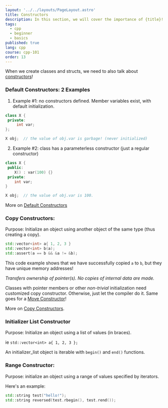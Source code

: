 ```yaml
---
layout: '../../layouts/PageLayout.astro'
title: Constructors
description: In this section, we will cover the importance of {title}!
tags:
  - cpp
  - beginner
  - basics
published: true
lang: cpp
course: cpp-101
order: 13
---
```

When we create classes and structs, we need to also talk about [constructors](https://www.w3schools.com/cpp/cpp_constructors.asp)!
### Default Constructors: 2 Examples
1. Example #1: no constructors defined. Member variables exist, with default initialization.
```cpp
class X {
 private:
	 int var;
};

X obj;  // the value of obj.var is garbage! (never initialized)
```

2. Example #2: class has a parameterless constructor (just a regular constructor)
```cpp
class X {
 public:
	X() : var(100) {}
 private:
	int var;
}

X obj;  // the value of obj.var is 100.
```

More on  [Default Constructors](https://en.cppreference.com/w/cpp/language/default_constructor)

### Copy Constructors:
Purpose: Initialize an object using another object of the same type (thus creating a copy).
```cpp
std::vector<int> a{ 1, 2, 3 }
std::vector<int> b(a);
std::assert(a == b && &a != &b);
```

This code example shows that we have successfully copied `a` to `b`, but they have unique memory addresses!

_Transfers ownership of pointer(s). No copies of internal data are made._

Classes with pointer members or other _non-trivial_ initialization need customized copy constructor. Otherwise, just let the compiler do it. Same goes for a [Move Constructor](https://en.cppreference.com/w/cpp/language/move_constructor)!

More on [Copy Constructors](https://en.cppreference.com/w/cpp/language/copy_constructor).

### Initializer List Constructor
Purpose: Initialize an object using a list of values (in braces).

ie `std::vector<int> a{ 1, 2, 3 };`

An initializer_list object is iterable with `begin()` and `end()` functions.

### Range Constructor:
Purpose: initialize an object using a range of values specified by iterators.

Here's an example:
```cpp
std::string test("hello!");
std::string reversed(test.rbegin(), test.rend());
```

